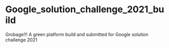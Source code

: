 # Google_solution_challenge_2021_build
Grobage!!! A green platform build and submitted for Google solution challenge 2021
